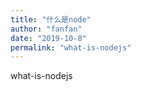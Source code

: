 ```yaml
---
title: "什么是node"
author: "fanfan"
date: "2019-10-8"
permalink: "what-is-nodejs"
---
```


what-is-nodejs
